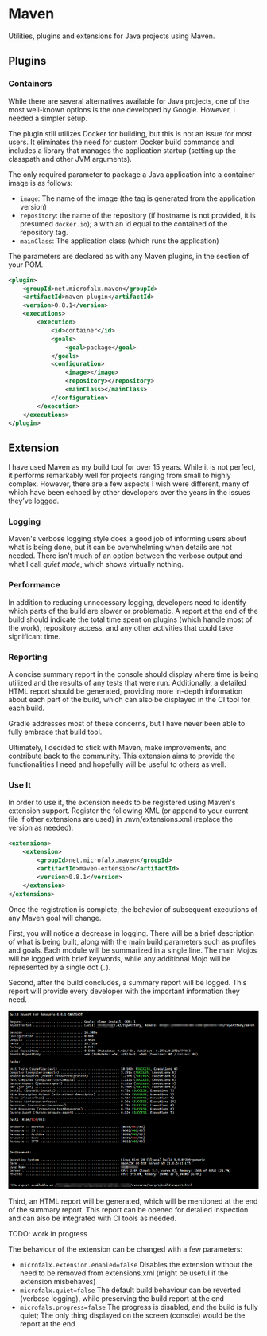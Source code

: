 # Maven

Utilities, plugins and extensions for Java projects using Maven.

## Plugins

### Containers

While there are several alternatives available for Java projects, one of the most well-known options is the one developed by Google. However, I needed a simpler setup.

The plugin still utilizes Docker for building, but this is not an issue for most users. It eliminates the need for custom Docker build commands and includes a library that manages the application startup (setting up the classpath and other JVM arguments).

The only required parameter to package a Java application into a container image is as follows:

* `image`: The name of the image (the tag is generated from the application version)
* `repository`: the name of the repository (if hostname is not provided, it is presumed `docker.io`); a <server></server> with an id equal to the contained of the repository tag.
* `mainClass`: The application class (which runs the application)

The parameters are declared as with any Maven plugins, in the <build></build> section of your POM. 

```xml
<plugin>
    <groupId>net.microfalx.maven</groupId>
    <artifactId>maven-plugin</artifactId>
    <version>0.8.1</version>
    <executions>
        <execution>
            <id>container</id>
            <goals>
                <goal>package</goal>
            </goals>
            <configuration>
                <image></image>
                <repository></repository>
                <mainClass></mainClass>
            </configuration>
        </execution>
    </executions>
</plugin>
```

## Extension

I have used Maven as my build tool for over 15 years. While it is not perfect, it performs remarkably well for projects ranging from small to highly complex. However, there are a few aspects I wish were different, many of which have been echoed by other developers over the years in the issues they’ve logged.

### Logging  
Maven's verbose logging style does a good job of informing users about what is being done, but it can be overwhelming when details are not needed. There isn't much of an option between the verbose output and what I call _quiet mode_, which shows virtually nothing.

### Performance  
In addition to reducing unnecessary logging, developers need to identify which parts of the build are slower or problematic. A report at the end of the build should indicate the total time spent on plugins (which handle most of the work), repository access, and any other activities that could take significant time.

### Reporting  
A concise summary report in the console should display where time is being utilized and the results of any tests that were run. Additionally, a detailed HTML report should be generated, providing more in-depth information about each part of the build, which can also be displayed in the CI tool for each build.

Gradle addresses most of these concerns, but I have never been able to fully embrace that build tool.

Ultimately, I decided to stick with Maven, make improvements, and contribute back to the community. This extension aims to provide the functionalities I need and hopefully will be useful to others as well.

### Use It

In order to use it, the extension needs to be registered using Maven's extension support. Register the following XML (or append to your current file if other extensions are used) in .mvn/extensions.xml (replace the version as needed):

```xml
<extensions>
    <extension>
        <groupId>net.microfalx.maven</groupId>
        <artifactId>maven-extension</artifactId>
        <version>0.8.1</version>
    </extension>
</extensions>
```

Once the registration is complete, the behavior of subsequent executions of any Maven goal will change.

First, you will notice a decrease in logging. There will be a brief description of what is being built, along with the main build parameters such as profiles and goals. Each module will be summarized in a single line. The main Mojos will be logged with brief keywords, while any additional Mojo will be represented by a single dot (`.`).

Second, after the build concludes, a summary report will be logged. This report will provide every developer with the important information they need.

![Extension Build Output](docs/images/extension_build_output.png)

Third, an HTML report will be generated, which will be mentioned at the end of the summary report. This report can be opened for detailed inspection and can also be integrated with CI tools as needed.

TODO: work in progress

The behaviour of the extension can be changed with a few parameters:

* `microfalx.extension.enabled=false` Disables the extension without the need to be removed from extensions.xml (might be useful if the extension misbehaves)
* `microfalx.quiet=false` The default build behaviour can be reverted (verbose logging), while preserving the build report at the end
* `microfals.progress=false` The progress is disabled, and the build is fully quiet; The only thing displayed on the screen (console) would be the report at the end


